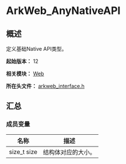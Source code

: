 # ArkWeb_AnyNativeAPI
<!--Kit: ArkWeb-->
<!--Subsystem: ArkWeb-->
<!--Owner: @weixin_41848015-->
<!--SE: @libing23232323-->
<!--TSE: @ghiker-->

## 概述

定义基础Native API类型。

**起始版本：** 12

**相关模块：** [Web](capi-web.md)

**所在头文件：** [arkweb_interface.h](capi-arkweb-interface-h.md)

## 汇总

### 成员变量

| 名称 | 描述 |
| -- | -- |
| size_t size | 结构体对应的大小。 |


